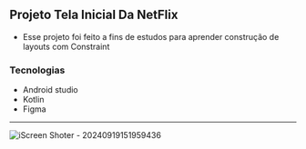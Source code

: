 ## Projeto Tela Inicial Da NetFlix

- Esse projeto foi feito a fins de estudos para aprender construção de layouts com Constraint

### Tecnologias
- Android studio
- Kotlin
- Figma

<hr>

![iScreen Shoter - 20240919151959436](https://github.com/user-attachments/assets/802704f6-26c1-4af1-b7ed-fafcd6a40b6a)
